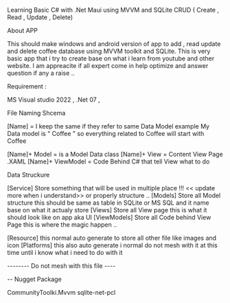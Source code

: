 ﻿Learning Basic C# with .Net Maui using MVVM and SQLite CRUD ( Create , Read , Update , Delete)

About APP 

This should make windows and android version of app to add , read update and delete coffee database using MVVM toolkit and SQLite.
This is very basic app that i try to create base on what i learn from youtube and other website. I am appreacite if all expert come in help optimize and answer question if any a raise ..

Requirement :

MS Visual studio 2022 , .Net 07 ,


File Naming Shcema 


[Name] = I keep the same if they refer to same Data Model example My Data model is " Coffee " so everything related to Coffee will start with Coffee

[Name]+ Model = is a Model Data class
[Name]+ View = Content View Page .XAML
[Name]+ ViewModel = Code Behind C# that tell View what to do


Data Struckure 

[Service] Store something that will be used in multiple place !!! << update more when i understand>> or properly structure ..
[Models] Store all Model structure this should be same as table in SQLite or MS SQL and it name base on what it actualy store
[Views] Store all View page this is what it should look like on app aka UI
[ViewModels] Store all Code behind View Page this is where the magic happen ..


[Resource] this normal auto generate to store all other file like images and icon
[Platforms] this also auto generate i normal do not mesh with it at this time until i know what i need to do with it


-------- Do not mesh with this file ----



-- Nugget Package 

CommunityToolki.Mvvm
sqlite-net-pcl 
